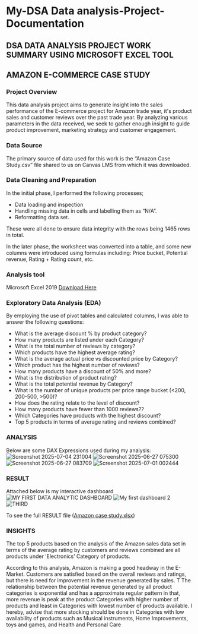 # My-DSA Data analysis-Project-Documentation
## DSA DATA ANALYSIS PROJECT WORK SUMMARY USING MICROSOFT EXCEL TOOL
## AMAZON E-COMMERCE CASE STUDY
### Project Overview
This data analysis project aims to generate insight into the sales performance of the E-commerce project for Amazon trade year, it's product sales and customer reviews over the past trade year. By analyzing various parameters in the data received, we seek to gather enough insight to guide product improvement, marketing strategy and customer engagement.
### Data Source
The primary source of data used for this work is the “Amazon Case Study.csv” file shared to us on Canvas LMS from which it was downloaded.
### Data Cleaning and Preparation
In the initial phase, I performed the following processes;
- Data loading and inspection
- Handling missing data in cells and labelling them as “N/A”.
- Reformatting data set.

These were all done to ensure data integrity with the rows being 1465 rows in total.

In the later phase, the worksheet was converted into a table, and some new columns were introduced using formulas including:
Price bucket, Potential revenue, Rating + Rating count, etc.

### Analysis tool
Microsoft Excel 2019 [Download Here](https://www.microsoft.com/en-us/microsoft-365/download-office)

### Exploratory Data Analysis (EDA)
By employing the use of pivot tables and calculated columns, I was able to answer the following questions:
- What is the average discount % by product category?
-  How many products are listed under each Category?
- What is the total number of reviews by category?
- Which products have the highest average rating?
- What is the average actual price vs discounted price by Category?
- Which product has the highest number of reviews?
- How many products have a discount of 50% and more?
- What is the distribution of product rating?
- What is the total potential revenue by Category?
- What is the number of unique products per price range bucket (<200, 200-500, >500)?
- How does the rating relate to the level of discount?
- How many products have fewer than 1000 reviews??
- Which Categories have products with the highest discount?
- Top 5 products in terms of average rating and reviews combined?

### ANALYSIS
Below are some DAX Expressions used during my analysis:
![Screenshot 2025-07-04 231004](https://github.com/user-attachments/assets/ca24dca3-2340-42f0-ae87-8141ba49555b)
![Screenshot 2025-06-27 075300](https://github.com/user-attachments/assets/66e37907-05dd-4d06-af75-525bc413d77f)
![Screenshot 2025-06-27 083709](https://github.com/user-attachments/assets/31d5b5f2-145c-4b49-96a0-170a3a65f9c3)
![Screenshot 2025-07-01 002444](https://github.com/user-attachments/assets/ce790fb0-49f3-4141-a1d6-4310817e1a7d)


### RESULT 

Attached below is my interactive dashboard
![MY FIRST DATA ANALYTIC DASHBOARD](https://github.com/user-attachments/assets/336c0b48-ba71-4e1f-abc5-a5d18387cad0)
![My first dashboard 2](https://github.com/user-attachments/assets/74161171-9a49-4467-a184-186e32424f37)
![THIRD](https://github.com/user-attachments/assets/b05f873f-c5c4-4de3-8054-352e4ad1a7f5)

To see the full RESULT file ([Amazon case study.xlsx](https://github.com/user-attachments/files/21087402/Amazon.case.study.xlsx))


### INSIGHTS
The top 5 products based on the analysis of the Amazon sales data set in terms of the average rating by customers and reviews combined are all products under ‘Electronics’ Category of products.

According to this analysis, Amazon is making a good headway in the E-Market. Customers are satisfied based on the overall reviews and ratings, but there is need for improvement in the revenue generated by sales. T The relationship between the potential revenue generated by all product categories is exponential and has a approximate regular pattern in that, more revenue is peak at the product Categories with higher number of products and least in Categories with lowest number of products available. I hereby, advise that more stocking should be done in Categories with low availability of products such as Musical instruments, Home Improvements, toys and games, and Health and Personal Care

